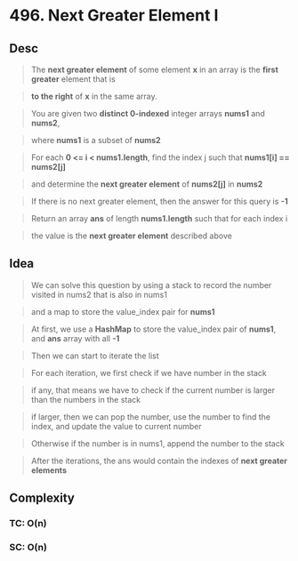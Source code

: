 # 496. Next Greater Element I

## Desc

> The **next greater element** of some element **x** in an array is the **first greater** element that is

> **to the right** of **x** in the same array.

> You are given two **distinct 0-indexed** integer arrays **nums1** and **nums2**,

> where **nums1** is a subset of **nums2**

> For each **0 <= i < nums1.length**, find the index j such that **nums1[i] == nums2[j]**

> and determine the **next greater element** of **nums2[j]** in **nums2**

> If there is no next greater element, then the answer for this query is **-1**

> Return an array **ans** of length **nums1.length** such that for each index i

> the value is the **next greater element** described above

## Idea

> We can solve this question by using a stack to record the number visited in nums2 that is also in nums1

> and a map to store the value_index pair for **nums1**

> At first, we use a **HashMap** to store the value_index pair of **nums1**, and **ans** array with all **-1**

> Then we can start to iterate the list

> For each iteration, we first check if we have number in the stack

> if any, that means we have to check if the current number is larger than the numbers in the stack

> if larger, then we can pop the number, use the number to find the index, and update the value to current number

> Otherwise if the number is in nums1, append the number to the stack

> After the iterations, the ans would contain the indexes of **next greater elements**

## Complexity

### TC: O(n)

### SC: O(n)